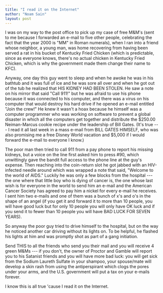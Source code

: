 ```yaml
---
title: "I read it on the Internet"
author: "Noam Sain"
layout: post
---
```


I was on my way to the post office to pick up my case of free M&amp;M's (sent to me because I forwarded an e-mail to five other people, celebrating the fact that the year 2000 is "MM" in Roman numerals), when I ran into a friend whose neighbor, a young man, was home recovering from having been served a rat in his bucket of Kentucky Fried Chicken (which is predictable, since as everyone knows, there's no actual chicken in Kentucky Fried Chicken, which is why the government made them change their name to KFC).

Anyway, one day this guy went to sleep and when he awoke he was in his bathtub and it was full of ice and he was sore all over and when he got out of the tub he realized that HIS KIDNEY HAD BEEN STOLEN. He saw a note on his mirror that said "Call 911!" but he was afraid to use his phone because it was connected to his computer, and there was a virus on his computer that would destroy his hard drive if he opened an e-mail entitled "Join the crew!" He knew it wasn't a hoax because he himself was a computer programmer who was working on software to prevent a global disaster in which all the computers get together and distribute the $250.00 Neiman-Marcus cookie recipe under the leadership of Bill Gates. (It's true --- I read it all last week in a mass e-mail from BILL GATES HIMSELF, who was also promising me a free Disney World vacation and $5,000 if I would forward the e-mail to everyone I know.)

The poor man then tried to call 911 from a pay phone to report his missing kidneys, but a voice on the line first asked him to press #90, which unwittingly gave the bandit full access to the phone line at the guy's expense. Then reaching into the coin-return slot he got jabbed with an HIV-infected needle around which was wrapped a note that said, "Welcome to the world of AIDS." Luckily he was only a few blocks from the hospital --- the one where that little boy who is dying of cancer is, the one whose last wish is for everyone in the world to send him an e-mail and the American Cancer Society has agreed to pay him a nickel for every e-mail he receives. I sent him two e-mails and one of them was a bunch of x's and o's in the shape of an angel (if you get it and forward it to more than 10 people, you will have good luck but for only 10 people you will only have OK luck and if you send it to fewer than 10 people you will have BAD LUCK FOR SEVEN YEARS).

So anyway the poor guy tried to drive himself to the hospital, but on the way he noticed another car driving without its lights on. To be helpful, he flashed his lights at him and was promptly shot as part of a gang initiation.

Send THIS to all the friends who send you their mail and you will receive 4 green M&amp;Ms --- if you don't, the owner of Proctor and Gamble will report you to his Satanist friends and you will have more bad luck: you will get sick from the Sodium Laureth Sulfate in your shampoo, your spouse/mate will develop a skin rash from using the antiperspirant which clogs the pores under your arms, and the U.S. government will put a tax on your e-mails forever.

I know this is all true 'cause I read it on the Internet.